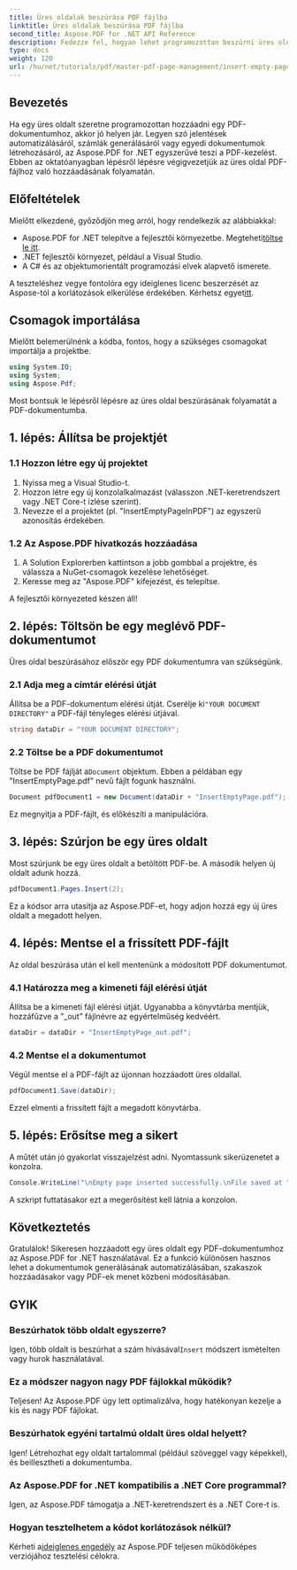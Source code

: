 ```yaml
---
title: Üres oldalak beszúrása PDF fájlba
linktitle: Üres oldalak beszúrása PDF fájlba
second_title: Aspose.PDF for .NET API Reference
description: Fedezze fel, hogyan lehet programozottan beszúrni üres oldalakat PDF dokumentumokba az Aspose.PDF for .NET segítségével. Ez az átfogó útmutató végigvezeti Önt a projekt beállításán, a PDF-fájl betöltésében és az üres oldalak hozzáadásán.
type: docs
weight: 120
url: /hu/net/tutorials/pdf/master-pdf-page-management/insert-empty-pages/
---
```

## Bevezetés

Ha egy üres oldalt szeretne programozottan hozzáadni egy PDF-dokumentumhoz, akkor jó helyen jár. Legyen szó jelentések automatizálásáról, számlák generálásáról vagy egyedi dokumentumok létrehozásáról, az Aspose.PDF for .NET egyszerűvé teszi a PDF-kezelést. Ebben az oktatóanyagban lépésről lépésre végigvezetjük az üres oldal PDF-fájlhoz való hozzáadásának folyamatán.

## Előfeltételek

Mielőtt elkezdené, győződjön meg arról, hogy rendelkezik az alábbiakkal:

-  Aspose.PDF for .NET telepítve a fejlesztői környezetbe. Megteheti[töltse le itt](https://releases.aspose.com/pdf/net/).
- .NET fejlesztői környezet, például a Visual Studio.
- A C# és az objektumorientált programozási elvek alapvető ismerete.

 A teszteléshez vegye fontolóra egy ideiglenes licenc beszerzését az Aspose-tól a korlátozások elkerülése érdekében. Kérhetsz egyet[itt](https://purchase.aspose.com/temporary-license/).

## Csomagok importálása

Mielőtt belemerülnénk a kódba, fontos, hogy a szükséges csomagokat importálja a projektbe.

```csharp
using System.IO;
using System;
using Aspose.Pdf;
```

Most bontsuk le lépésről lépésre az üres oldal beszúrásának folyamatát a PDF-dokumentumba.

## 1. lépés: Állítsa be projektjét

### 1.1 Hozzon létre egy új projektet
1. Nyissa meg a Visual Studio-t.
2. Hozzon létre egy új konzolalkalmazást (válasszon .NET-keretrendszert vagy .NET Core-t ízlése szerint).
3. Nevezze el a projektet (pl. "InsertEmptyPageInPDF") az egyszerű azonosítás érdekében.

### 1.2 Az Aspose.PDF hivatkozás hozzáadása
1. A Solution Explorerben kattintson a jobb gombbal a projektre, és válassza a NuGet-csomagok kezelése lehetőséget.
2. Keresse meg az "Aspose.PDF" kifejezést, és telepítse.

A fejlesztői környezeted készen áll!

## 2. lépés: Töltsön be egy meglévő PDF-dokumentumot

Üres oldal beszúrásához először egy PDF dokumentumra van szükségünk.

### 2.1 Adja meg a címtár elérési útját
 Állítsa be a PDF-dokumentum elérési útját. Cserélje ki`"YOUR DOCUMENT DIRECTORY"` a PDF-fájl tényleges elérési útjával.

```csharp
string dataDir = "YOUR DOCUMENT DIRECTORY";
```

### 2.2 Töltse be a PDF dokumentumot
 Töltse be PDF fájlját a`Document` objektum. Ebben a példában egy "InsertEmptyPage.pdf" nevű fájlt fogunk használni.

```csharp
Document pdfDocument1 = new Document(dataDir + "InsertEmptyPage.pdf");
```

Ez megnyitja a PDF-fájlt, és előkészíti a manipulációra.

## 3. lépés: Szúrjon be egy üres oldalt

Most szúrjunk be egy üres oldalt a betöltött PDF-be. A második helyen új oldalt adunk hozzá.

```csharp
pdfDocument1.Pages.Insert(2);
```

Ez a kódsor arra utasítja az Aspose.PDF-et, hogy adjon hozzá egy új üres oldalt a megadott helyen.

## 4. lépés: Mentse el a frissített PDF-fájlt

Az oldal beszúrása után el kell mentenünk a módosított PDF dokumentumot.

### 4.1 Határozza meg a kimeneti fájl elérési útját
Állítsa be a kimeneti fájl elérési útját. Ugyanabba a könyvtárba mentjük, hozzáfűzve a "_out" fájlnévre az egyértelműség kedvéért.

```csharp
dataDir = dataDir + "InsertEmptyPage_out.pdf";
```

### 4.2 Mentse el a dokumentumot
Végül mentse el a PDF-fájlt az újonnan hozzáadott üres oldallal.

```csharp
pdfDocument1.Save(dataDir);
```

Ezzel elmenti a frissített fájlt a megadott könyvtárba.

## 5. lépés: Erősítse meg a sikert

A műtét után jó gyakorlat visszajelzést adni. Nyomtassunk sikerüzenetet a konzolra.

```csharp
Console.WriteLine("\nEmpty page inserted successfully.\nFile saved at " + dataDir);
```

A szkript futtatásakor ezt a megerősítést kell látnia a konzolon.

## Következtetés

Gratulálok! Sikeresen hozzáadott egy üres oldalt egy PDF-dokumentumhoz az Aspose.PDF for .NET használatával. Ez a funkció különösen hasznos lehet a dokumentumok generálásának automatizálásában, szakaszok hozzáadásakor vagy PDF-ek menet közbeni módosításában.

## GYIK

### Beszúrhatok több oldalt egyszerre?
Igen, több oldalt is beszúrhat a szám hívásával`Insert` módszert ismételten vagy hurok használatával.

### Ez a módszer nagyon nagy PDF fájlokkal működik?
Teljesen! Az Aspose.PDF úgy lett optimalizálva, hogy hatékonyan kezelje a kis és nagy PDF fájlokat.

### Beszúrhatok egyéni tartalmú oldalt üres oldal helyett?
Igen! Létrehozhat egy oldalt tartalommal (például szöveggel vagy képekkel), és beillesztheti a dokumentumba.

### Az Aspose.PDF for .NET kompatibilis a .NET Core programmal?
Igen, az Aspose.PDF támogatja a .NET-keretrendszert és a .NET Core-t is.

### Hogyan tesztelhetem a kódot korlátozások nélkül?
 Kérheti a[ideiglenes engedély](https://purchase.aspose.com/temporary-license/) az Aspose.PDF teljesen működőképes verziójához tesztelési célokra.